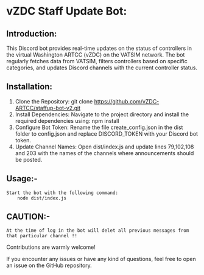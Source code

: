 # vZDC Staff Update Bot:

## Introduction:
This Discord bot provides real-time updates on the status of controllers in the virtual Washington ARTCC (vZDC) on the VATSIM network. 
The bot regularly fetches data from VATSIM, filters controllers based on specific categories, and updates Discord channels with the current controller status.

## Installation:
1. Clone the Repository:
    git clone https://github.com/vZDC-ARTCC/staffup-bot-v2.git
2. Install Dependencies:
    Navigate to the project directory and install the required dependencies using:
        npm install
3. Configure Bot Token:
    Rename the file create_config.json in the dist folder to config.json and replace DISCORD_TOKEN with your Discord bot token.
4. Update Channel Names:
    Open dist/index.js and update lines 79,102,108 and 203 with the names of the channels where announcements should be posted.

## Usage:-
    Start the bot with the following command:
        node dist/index.js

## CAUTION:- 
    At the time of log in the bot will delet all previous messages from that particular channel !!

Contributions are warmly welcome! 

If you encounter any issues or have any kind of questions, feel free to open an issue on the GitHub repository.